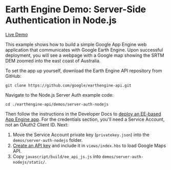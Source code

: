 # Earth Engine Demo: Server-Side Authentication in Node.js

[Live Demo](https://server-auth-nodejs-dot-ee-demos.appspot.com/)

This example shows how to build a simple Google App Engine web application that
communicates with Google Earth Engine.  Upon successful deployment, you will see
a webpage with a Google map showing the SRTM DEM zoomed into the east coast of
Australia.

To set the app up yourself, download the Earth Engine API repository from
GitHub:

```
git clone https://github.com/google/earthengine-api.git
```

Navigate to the Node.js Server Auth example code:

```
cd ./earthengine-api/demos/server-auth-nodejs
```

Then follow the instructions in the Developer Docs to
[deploy an EE-based App Engine app](https://developers.google.com/earth-engine/app_engine_intro#deploying-app-engine-apps-with-earth-engine).
For the credentials section, you'll need a Service Account, not an OAuth2 Client
ID. Next:

1.  Move the Service Account private key (`privatekey.json`) into the
    `demos/server-auth-nodejs` folder.
2.  [Create an API key](https://developers.google.com/maps/documentation/javascript/get-api-key)
    and include it in `views/index.hbs` to load Google Maps API.
3.  Copy `javascript/build/ee_api_js.js` into
    `demos/server-auth-nodejs/static/`.
